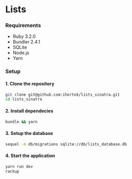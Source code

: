 # Lists

### Requirements

- Ruby 3.2.0
- Bundler 2.4.1
- SQLite
- Node.js
- Yarn

### Setup

#### 1. Clone the repository

```bash
git clone git@github.com:ihortok/lists_sinatra.git
cd lists_sinatra
```

#### 2. Install dependecies

```bash
bundle && yarn
```

#### 3. Setup the database

```bash
sequel -m db/migrations sqlite://db/lists_database.db
```

#### 4. Start the application

```bash
yarn run dev
rackup
```
